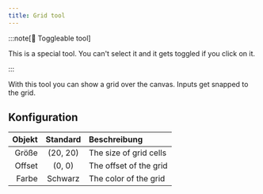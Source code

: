 ```yaml
---
title: Grid tool
---
```


:::note[🔘 Toggleable tool]

This is a special tool.
You can't select it and it gets toggled if you click on it.

:::

With this tool you can show a grid over the canvas.
Inputs get snapped to the grid.

## Konfiguration

| Objekt |           Standard          | Beschreibung           |
| -----: | :-------------------------: | :--------------------- |
|  Größe | (20, 20) | The size of grid cells |
| Offset |  (0, 0)  | The offset of the grid |
|  Farbe |           Schwarz           | The color of the grid  |
